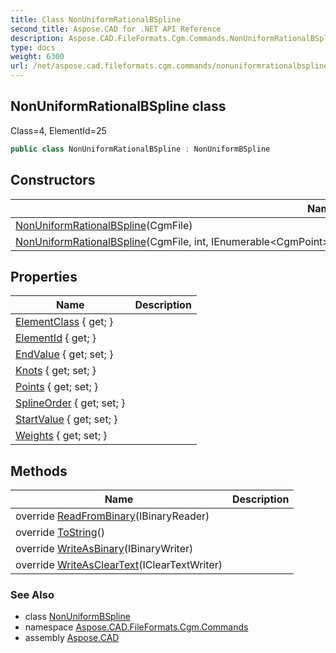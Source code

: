 ```yaml
---
title: Class NonUniformRationalBSpline
second_title: Aspose.CAD for .NET API Reference
description: Aspose.CAD.FileFormats.Cgm.Commands.NonUniformRationalBSpline class. Class4 ElementId25
type: docs
weight: 6300
url: /net/aspose.cad.fileformats.cgm.commands/nonuniformrationalbspline/
---
```

## NonUniformRationalBSpline class

Class=4, ElementId=25

```csharp
public class NonUniformRationalBSpline : NonUniformBSpline
```

## Constructors

| Name | Description |
| --- | --- |
| [NonUniformRationalBSpline](nonuniformrationalbspline/#constructor)(CgmFile) |  |
| [NonUniformRationalBSpline](nonuniformrationalbspline/#constructor_1)(CgmFile, int, IEnumerable&lt;CgmPoint&gt;, IEnumerable&lt;double&gt;, double, double, IEnumerable&lt;double&gt;) |  |

## Properties

| Name | Description |
| --- | --- |
| [ElementClass](../../aspose.cad.fileformats.cgm.commands/command/elementclass/) { get; } |  |
| [ElementId](../../aspose.cad.fileformats.cgm.commands/command/elementid/) { get; } |  |
| [EndValue](../../aspose.cad.fileformats.cgm.commands/nonuniformbspline/endvalue/) { get; set; } |  |
| [Knots](../../aspose.cad.fileformats.cgm.commands/nonuniformbspline/knots/) { get; set; } |  |
| [Points](../../aspose.cad.fileformats.cgm.commands/nonuniformbspline/points/) { get; set; } |  |
| [SplineOrder](../../aspose.cad.fileformats.cgm.commands/nonuniformbspline/splineorder/) { get; set; } |  |
| [StartValue](../../aspose.cad.fileformats.cgm.commands/nonuniformbspline/startvalue/) { get; set; } |  |
| [Weights](../../aspose.cad.fileformats.cgm.commands/nonuniformrationalbspline/weights/) { get; set; } |  |

## Methods

| Name | Description |
| --- | --- |
| override [ReadFromBinary](../../aspose.cad.fileformats.cgm.commands/nonuniformrationalbspline/readfrombinary/)(IBinaryReader) |  |
| override [ToString](../../aspose.cad.fileformats.cgm.commands/command/tostring/)() |  |
| override [WriteAsBinary](../../aspose.cad.fileformats.cgm.commands/nonuniformrationalbspline/writeasbinary/)(IBinaryWriter) |  |
| override [WriteAsClearText](../../aspose.cad.fileformats.cgm.commands/nonuniformrationalbspline/writeascleartext/)(IClearTextWriter) |  |

### See Also

* class [NonUniformBSpline](../nonuniformbspline/)
* namespace [Aspose.CAD.FileFormats.Cgm.Commands](../../aspose.cad.fileformats.cgm.commands/)
* assembly [Aspose.CAD](../../)


